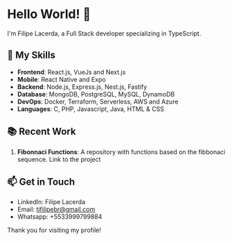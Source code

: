 # Hello World! 👋

I'm Filipe Lacerda, a Full Stack developer specializing in TypeScript.

## 🚀 My Skills

- **Frontend**: React.js, VueJs and Next.js
- **Mobile**: React Native and Expo
- **Backend**: Node.js, Express.js, Nest.js, Fastify
- **Database**: MongoDB, PostgreSQL, MySQL, DynamoDB
- **DevOps**: Docker, Terraform, Serverless, AWS and Azure
- **Languages**: C, PHP, Javascript, Java, HTML & CSS

## 📚 Recent Work

1. **Fibonnaci Functions**: A repository with functions based on the fibbonaci sequence. Link to the project

## 📫 Get in Touch

- LinkedIn: Filipe Lacerda
- Email: tifilipebr@gmail.com
- Whatsapp: +5533999799884

Thank you for visiting my profile!
